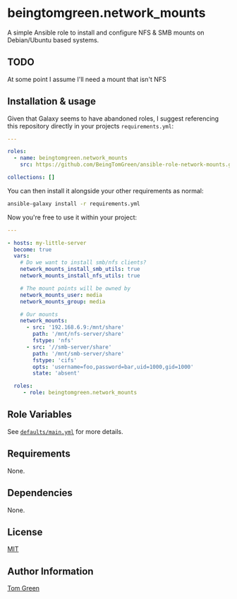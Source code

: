 # beingtomgreen.network_mounts

A simple Ansible role to install and configure NFS & SMB mounts on Debian/Ubuntu based systems.

## TODO

At some point I assume I'll need a mount that isn't NFS

## Installation & usage

Given that Galaxy seems to have abandoned roles, I suggest referencing this repository directly in your projects `requirements.yml`:

```yaml
---

roles:
  - name: beingtomgreen.network_mounts
    src: https://github.com/BeingTomGreen/ansible-role-network-mounts.git

collections: []
```

You can then install it alongside your other requirements as normal:

```bash
ansible-galaxy install -r requirements.yml
```

Now you're free to use it within your project:

```yaml
---

- hosts: my-little-server
  become: true
  vars:
    # Do we want to install smb/nfs clients?
    network_mounts_install_smb_utils: true
    network_mounts_install_nfs_utils: true

    # The mount points will be owned by
    network_mounts_user: media
    network_mounts_group: media

    # Our mounts
    network_mounts:
      - src: '192.168.6.9:/mnt/share'
        path: '/mnt/nfs-server/share'
        fstype: 'nfs'
      - src: '//smb-server/share'
        path: '/mnt/smb-server/share'
        fstype: 'cifs'
        opts: 'username=foo,password=bar,uid=1000,gid=1000'
        state: 'absent'

  roles:
     - role: beingtomgreen.network_mounts
```

## Role Variables

See [`defaults/main.yml`](defaults/main.yml) for more details.

## Requirements

None.

## Dependencies

None.

## License

[MIT](LICENSE)

## Author Information

[Tom Green](https://github.com/BeingTomGreen)
